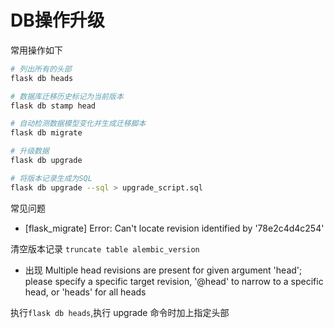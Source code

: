 # DB操作升级

常用操作如下

```bash
# 列出所有的头部
flask db heads

# 数据库迁移历史标记为当前版本
flask db stamp head

# 自动检测数据模型变化并生成迁移脚本
flask db migrate

# 升级数据
flask db upgrade

# 将版本记录生成为SQL
flask db upgrade --sql > upgrade_script.sql
```

常见问题

* [flask_migrate] Error: Can't locate revision identified by '78e2c4d4c254'

清空版本记录 `truncate table alembic_version`

* 出现 Multiple head revisions are present for given argument 'head'; please specify a specific target revision, '<branchname>@head' to narrow to a specific head, or 'heads' for all heads

执行`flask db heads`,执行 upgrade 命令时加上指定头部